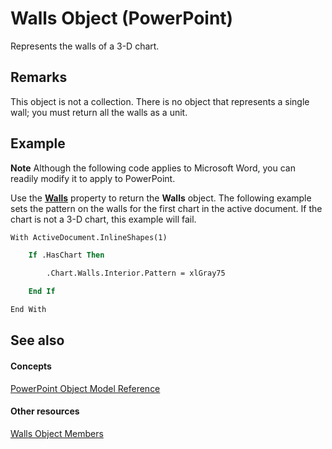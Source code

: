 
# Walls Object (PowerPoint)

Represents the walls of a 3-D chart. 


## Remarks

This object is not a collection. There is no object that represents a single wall; you must return all the walls as a unit.


## Example




 **Note**  Although the following code applies to Microsoft Word, you can readily modify it to apply to PowerPoint.

Use the  **[Walls](e4c019c0-41de-988b-b5c7-009fcc0eee15.md)** property to return the **Walls** object. The following example sets the pattern on the walls for the first chart in the active document. If the chart is not a 3-D chart, this example will fail.




```vb
With ActiveDocument.InlineShapes(1)

    If .HasChart Then

        .Chart.Walls.Interior.Pattern = xlGray75

    End If

End With
```


## See also


#### Concepts


[PowerPoint Object Model Reference](00acd64a-5896-0459-39af-98df2849849e.md)
#### Other resources


[Walls Object Members](6cbc8045-60f8-32f4-4b0f-96615212f572.md)
